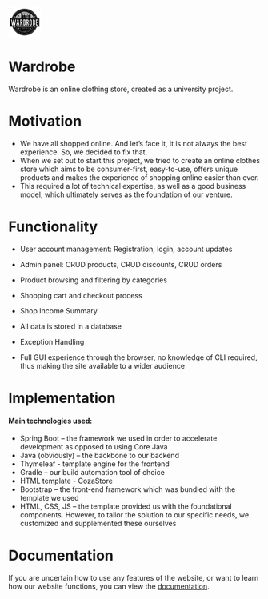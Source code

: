 ![Logo](src/main/resources/static/images/icons/pin.png)
# Wardrobe
Wardrobe is an online clothing store, created as a university project.

# Motivation
- We have all shopped online. And let’s face it, it is not always the best experience. So, we decided to fix that.
- When we set out to start this project, we tried to create an online clothes store which aims to be consumer-first, easy-to-use, offers unique products and makes the experience of shopping online easier than ever.
- This required a lot of technical expertise, as well as a good business model, which ultimately serves as the foundation of our venture.
# Functionality
- User account management: Registration, login, account updates
- Admin panel: CRUD products, CRUD discounts, CRUD orders
- Product browsing and filtering by categories
- Shopping cart and checkout process
- Shop Income Summary

- All data is stored in a database
- Exception Handling
- Full GUI experience through the browser, no knowledge of CLI required, thus making the site available to a wider audience
# Implementation
#### Main technologies used:
- Spring Boot – the framework we used in order to accelerate development as opposed to using Core Java
- Java (obviously) – the backbone to our backend
- Thymeleaf - template engine for the frontend
- Gradle – our build automation tool of choice
- HTML template - CozaStore
- Bootstrap – the front-end framework which was bundled with the template we used
- HTML, CSS, JS – the template provided us with the foundational components. However, to tailor the solution to our specific needs, we customized and supplemented these ourselves
# Documentation
If you are uncertain how to use any features of the website, or want to learn how our website functions, you can view the [documentation](docs/Documentation.md).
